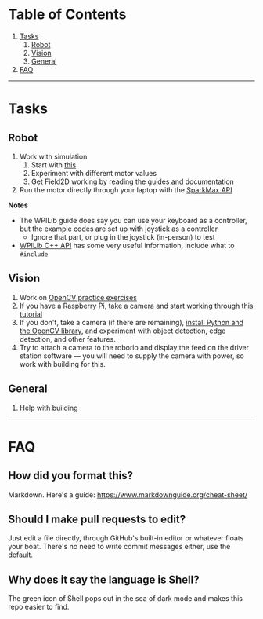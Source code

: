 # Table of Contents

1. [Tasks](https://github.com/roboticsmgci/main#tasks)
    1. [Robot](https://github.com/roboticsmgci/main#robot)
    2. [Vision](https://github.com/roboticsmgci/main#vision)
    3. [General](https://github.com/roboticsmgci/main#vision)
2. [FAQ](https://github.com/roboticsmgci/main#faq)

---

# Tasks

## Robot

1. Work with simulation
    1. Start with [this](https://github.com/roboticsmgci/main/blob/main/guides/wpilib/simulation.md)
    2. Experiment with different motor values
    3. Get Field2D working by reading the guides and documentation
2. Run the motor directly through your laptop with the [SparkMax API](https://docs.revrobotics.com/sparkmax/software-resources/spark-max-api-information#c-api)

**Notes**
- The WPILib guide does say you can use your keyboard as a controller, but the example codes are set up with joystick as a controller
    - Ignore that part, or plug in the joystick (in-person) to test
- [WPILib C++ API](https://first.wpi.edu/wpilib/allwpilib/docs/release/cpp/index.html) has some very useful information, include what to `#include`

## Vision

1. Work on [OpenCV practice exercises](https://github.com/roboticsmgci/main/blob/main/vision/practice-exercises.md)
2. If you have a Raspberry Pi, take a camera and start working through [this tutorial](https://docs.wpilib.org/en/stable/docs/software/vision-processing/wpilibpi/index.html)
3. If you don't, take a camera (if there are remaining), [install Python and the OpenCV library](https://github.com/roboticsmgci/main/blob/main/guides/python.md), and experiment with object detection, edge detection, and other features. 
4. Try to attach a camera to the roborio and display the feed on the driver station software — you will need to supply the camera with power, so work with building for this.

## General

1. Help with building

---

# FAQ

## How did you format this?
Markdown. Here's a guide: https://www.markdownguide.org/cheat-sheet/

## Should I make pull requests to edit?
Just edit a file directly, through GitHub's built-in editor or whatever floats your boat. There's no need to write commit messages either, use the default.

## Why does it say the language is Shell?
The green icon of Shell pops out in the sea of dark mode and makes this repo easier to find.
